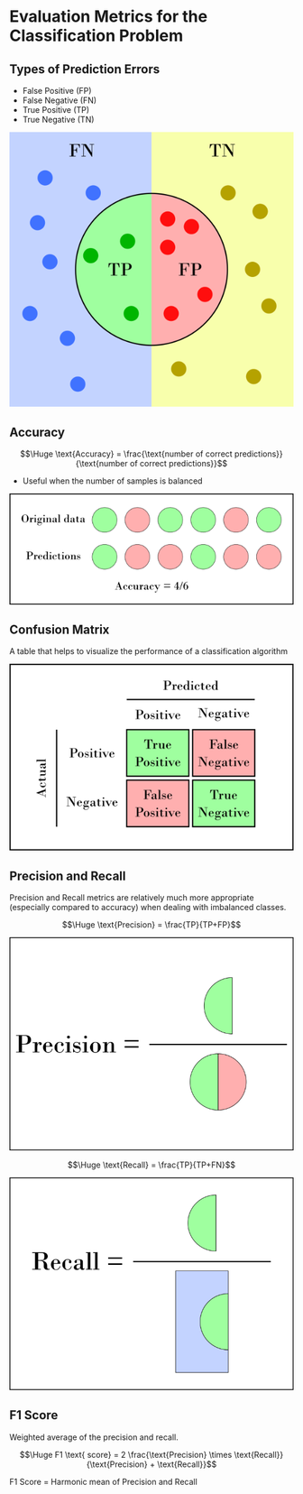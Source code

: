 # Evaluation Metrics for the Classification Problem
## Types of Prediction Errors
- False Positive (FP)
- False Negative (FN)
- True Positive (TP)
- True Negative (TN)

![Imagen](Images/d1.png)

## Accuracy

$$\Huge \text{Accuracy} = \frac{\text{number of correct predictions}}{\text{number of correct predictions}}$$

- Useful when the number of samples is balanced

![Imagen](Images/d4.png)

## Confusion Matrix

A table that helps to visualize the performance of a classification algorithm

![Imagen](Images/d5.png)

## Precision and Recall

Precision and Recall metrics are relatively much more appropriate (especially compared to accuracy) when dealing with imbalanced classes.

$$\Huge \text{Precision} = \frac{TP}{TP+FP}$$

![Imagen](Images/d2.png)

$$\Huge \text{Recall} = \frac{TP}{TP+FN}$$

![Imagen](Images/d3.png)

## F1 Score

Weighted average of the precision and recall.

$$\Huge F1 \text{ score} = 2 \frac{\text{Precision} \times \text{Recall}}{\text{Precision} + \text{Recall}}$$

F1 Score = Harmonic mean of Precision and Recall
